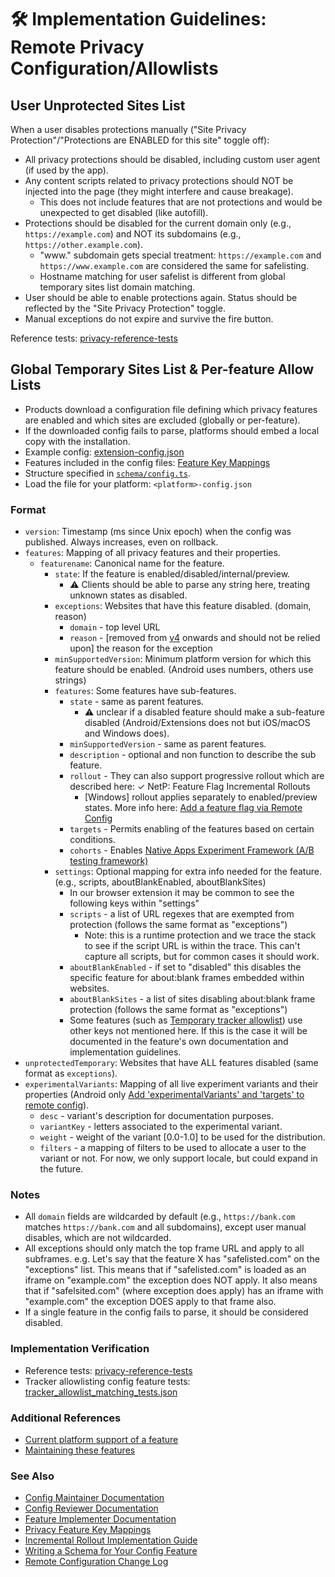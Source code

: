 # 🛠 Implementation Guidelines: Remote Privacy Configuration/Allowlists

## User Unprotected Sites List

When a user disables protections manually ("Site Privacy Protection"/"Protections are ENABLED for this site" toggle off):

- All privacy protections should be disabled, including custom user agent (if used by the app).
- Any content scripts related to privacy protections should NOT be injected into the page (they might interfere and cause breakage).
  - This does not include features that are not protections and would be unexpected to get disabled (like autofill).
- Protections should be disabled for the current domain only (e.g., `https://example.com`) and NOT its subdomains (e.g., `https://other.example.com`).
  - "www." subdomain gets special treatment: `https://example.com` and `https://www.example.com` are considered the same for safelisting.
  - Hostname matching for user safelist is different from global temporary sites list domain matching.
- User should be able to enable protections again. Status should be reflected by the "Site Privacy Protection" toggle.
- Manual exceptions do not expire and survive the fire button.

Reference tests: [privacy-reference-tests](https://github.com/duckduckgo/privacy-reference-tests/tree/main/privacy-configuration)

## Global Temporary Sites List & Per-feature Allow Lists

- Products download a configuration file defining which privacy features are enabled and which sites are excluded (globally or per-feature).
- If the downloaded config fails to parse, platforms should embed a local copy with the installation.
- Example config: [extension-config.json](https://staticcdn.duckduckgo.com/trackerblocking/config/v1/extension-config.json)
- Features included in the config files: [Feature Key Mappings](./privacy-feature-key-mappings.md)
- Structure specified in [`schema/config.ts`](https://github.com/duckduckgo/privacy-configuration/blob/main/schema/config.ts).
- Load the file for your platform: `<platform>-config.json`

### Format
- `version`: Timestamp (ms since Unix epoch) when the config was published. Always increases, even on rollback.
- `features`: Mapping of all privacy features and their properties.
  - `featurename`: Canonical name for the feature.
    - `state`: If the feature is enabled/disabled/internal/preview.
        - ⚠️ Clients should be able to parse any string here, treating unknown states as disabled.
    - `exceptions`: Websites that have this feature disabled. (domain, reason)
      - `domain` - top level URL
      - `reason` - [removed from [v4](https://app.asana.com/1/137249556945/project/1200890834746050/task/1205680646032200?focus=true) onwards and should not be relied upon] the reason for the exception
    - `minSupportedVersion`: Minimum platform version for which this feature should be enabled. (Android uses numbers, others use strings)
    - `features`: Some features have sub-features.
      - `state` - same as parent features.
          - ⚠️ unclear if a disabled feature should make a sub-feature disabled (Android/Extensions does not but iOS/macOS and Windows does).
      - `minSupportedVersion` - same as parent features.
      - `description` - optional and non function to describe the sub feature.
      - `rollout` - They can also support progressive rollout which are described here: ✓ NetP: Feature Flag Incremental Rollouts
          - [Windows] rollout applies separately to enabled/preview states. More info here: [Add a feature flag via Remote Config](https://app.asana.com/1/137249556945/project/1208736637614995/task/1207579150090376?focus=true)
      - `targets` - Permits enabling of the features based on certain conditions.
      - `cohorts` - Enables [Native Apps Experiment Framework (A/B testing framework)](https://app.asana.com/1/137249556945/project/1208889145294658/list/1208889101183474)
    - `settings`: Optional mapping for extra info needed for the feature. (e.g., scripts, aboutBlankEnabled, aboutBlankSites)
      - In our browser extension it may be common to see the following keys within "settings"
      - `scripts` - a list of URL regexes that are exempted from protection (follows the same format as "exceptions")
        - Note: this is a runtime protection and we trace the stack to see if the script URL is within the trace. This can't capture all scripts, but for common cases it should work.
      - `aboutBlankEnabled` - if set to "disabled" this disables the specific feature for about:blank frames embedded within websites.
      - `aboutBlankSites` - a list of sites disabling about:blank frame protection (follows the same format as "exceptions")
      - Some features (such as [Temporary tracker allowlist](https://app.asana.com/1/137249556945/project/1163321984198618/task/1200434943367884?focus=true)) use other keys not mentioned here. If this is the case it will be documented in the feature's own documentation and implementation guidelines.
- `unprotectedTemporary`: Websites that have ALL features disabled (same format as `exceptions`).
- `experimentalVariants`: Mapping of all live experiment variants and their properties (Android only [Add 'experimentalVariants' and 'targets' to remote config](https://app.asana.com/1/137249556945/project/1200890834746050/task/1205908353497982)).
  - `desc` - variant's description for documentation purposes.
  - `variantKey` - letters associated to the experimental variant.
  - `weight` - weight of the variant [0.0-1.0] to be used for the distribution.
  - `filters` - a mapping of filters to be used to allocate a user to the variant or not. For now, we only support locale, but could expand in the future.

### Notes
- All `domain` fields are wildcarded by default (e.g., `https://bank.com` matches `https://bank.com` and all subdomains), except user manual disables, which are not wildcarded.
- All exceptions should only match the top frame URL and apply to all subframes.  e.g. Let's say that the feature X has "safelisted.com" on the "exceptions" list. This means that if "safelisted.com" is loaded as an iframe on "example.com" the exception does NOT apply. It also means that if "safelsited.com" (where exception does apply) has an iframe with "example.com" the exception DOES apply to that frame also.
- If a single feature in the config fails to parse, it should be considered disabled.

### Implementation Verification
- Reference tests: [privacy-reference-tests](https://github.com/duckduckgo/privacy-reference-tests/tree/main/privacy-configuration)
- Tracker allowlisting config feature tests: [tracker_allowlist_matching_tests.json](https://github.com/duckduckgo/privacy-reference-tests/blob/main/tracker-radar-tests/TR-domain-matching/tracker_allowlist_matching_tests.json)

### Additional References
- [Current platform support of a feature](https://app.asana.com/0/0/1201287926785314/f/)
- [Maintaining these features](https://app.asana.com/0/0/1200573250322769/f/)

### See Also

- [Config Maintainer Documentation](./config-maintainer-documentation.md)
- [Config Reviewer Documentation](./config-reviewer-documentation.md)
- [Feature Implementer Documentation](./feature-implementer-documentation.md)
- [Privacy Feature Key Mappings](./privacy-feature-key-mappings.md)
- [Incremental Rollout Implementation Guide](./incremental-rollout-implementation-guide.md)
- [Writing a Schema for Your Config Feature](./writing-schema-for-config-feature.md)
- [Remote Configuration Change Log](./remote-configuration-change-log.md) 